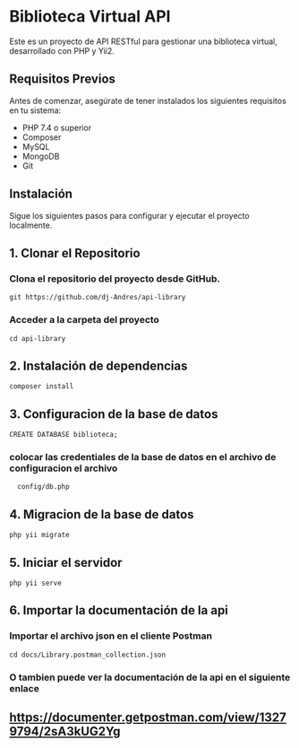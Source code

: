 # Biblioteca Virtual API

Este es un proyecto de API RESTful para gestionar una biblioteca virtual, desarrollado con PHP y Yii2.

## Requisitos Previos

Antes de comenzar, asegúrate de tener instalados los siguientes requisitos en tu sistema:

- PHP 7.4 o superior
- Composer
- MySQL
- MongoDB
- Git

## Instalación

Sigue los siguientes pasos para configurar y ejecutar el proyecto localmente.

## 1. Clonar el Repositorio

### Clona el repositorio del proyecto desde GitHub.

    git https://github.com/dj-Andres/api-library

### Acceder a la carpeta del proyecto

    cd api-library


## 2. Instalación de dependencias
    composer install

## 3. Configuracion de la base de datos
    CREATE DATABASE biblioteca;

 ### colocar las credentiales de la base de datos en el archivo de configuracion el archivo 

      config/db.php

## 4. Migracion de la base de datos
    php yii migrate

## 5. Iniciar el servidor
    php yii serve
## 6. Importar la documentación de la api
### Importar el archivo json en el cliente Postman
    cd docs/Library.postman_collection.json
### O tambien puede ver la documentación de la api en el siguiente enlace

## https://documenter.getpostman.com/view/13279794/2sA3kUG2Yg